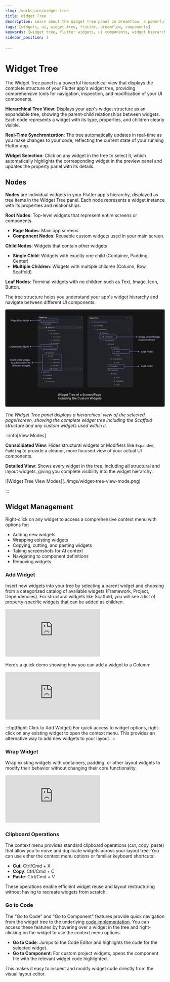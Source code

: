 ```yaml
---
slug: /workspace/widget-tree
title: Widget Tree 
description: Learn about the Widget Tree panel in Dreamflow, a powerful hierarchical view that displays and helps you manage your Flutter app's widget structure
tags: [widgets, ui, widget-tree, flutter, dreamflow, components]
keywords: [widget tree, flutter widgets, ui components, widget hierarchy, widget management, widget structure, dreamflow interface, widget navigation, widget properties, widget selection]
sidebar_position: 1

---
```


# Widget Tree

The Widget Tree panel is a powerful hierarchical view that displays the complete structure of your Flutter app's widget tree, providing comprehensive tools for navigation, inspection, and modification of your UI components.

**Hierarchical Tree View**: Displays your app's widget structure as an expandable tree, showing the parent-child relationships between widgets. Each node represents a widget with its type, properties, and children clearly visible.

**Real-Time Synchronization**: The tree automatically updates in real-time as you make changes to your code, reflecting the current state of your running Flutter app.

**Widget Selection**: Click on any widget in the tree to select it, which automatically highlights the corresponding widget in the preview panel and updates the property panel with its details.

## Nodes

**Nodes** are individual widgets in your Flutter app's hierarchy, displayed as tree items in the Widget Tree panel. Each node represents a widget instance with its properties and relationships.

**Root Nodes**: Top-level widgets that represent entire screens or components.
- **Page Nodes**: Main app screens
- **Component Nodes**: Reusable custom widgets used in your main screen.

**Child Nodes**: Widgets that contain other widgets
- **Single Child**: Widgets with exactly one child (Container, Padding, Center)
- **Multiple Children**: Widgets with multiple children (Column, Row, Scaffold)

**Leaf Nodes**: Terminal widgets with no children such as Text, Image, Icon, Button. 

The tree structure helps you understand your app's widget hierarchy and navigate between different UI components.

![Widget Tree Panel](../imgs/widget-tree.png)

*The Widget Tree panel displays a hierarchical view of the selected page/screen, showing the complete widget tree including the Scaffold structure and any custom widgets used within it.*


:::info[View Modes]

**Consolidated View**: Hides structural widgets or Modifiers like `Expanded`, `Padding` to provide a cleaner, more focused view of your actual UI components.

**Detailed View**: Shows every widget in the tree, including all structural and layout widgets, giving you complete visibility into the widget hierarchy.
<p></p>
![Widget Tree View Modes](../imgs/widget-tree-view-mode.png)


:::


## Widget Management

Right-click on any widget to access a comprehensive context menu with options for:
- Adding new widgets
- Wrapping existing widgets
- Copying, cutting, and pasting widgets
- Taking screenshots for AI context
- Navigating to component definitions
- Removing widgets

### Add Widget
Insert new widgets into your tree by selecting a parent widget and choosing from a categorized catalog of available widgets (Framework, Project, Dependencies). For structural widgets like Scaffold, you will see a list of property-specific widgets that can be added as children.


<div style={{
    position: 'relative',
    paddingBottom: 'calc(50.67989417989418% + 41px)', // Keeps the aspect ratio and additional padding
    height: 0,
    width: '100%'}}>
    <iframe 
        src="https://demo.arcade.software/Xb10bs310XYTGNS6Uf1H?embed&show_copy_link=true"
        title=""
        style={{
            position: 'absolute',
            top: 0,
            left: 0,
            width: '100%',
            height: '100%',
            colorScheme: 'light'
        }}
        frameBorder="0"
        loading="lazy"
        webkitAllowFullScreen
        mozAllowFullScreen
        allowFullScreen
        allow="clipboard-write">
    </iframe>
</div>
<p></p>


Here’s a quick demo showing how you can add a widget to a Column:

<div style={{
    position: 'relative',
    paddingBottom: 'calc(50.67989417989418% + 41px)', // Keeps the aspect ratio and additional padding
    height: 0,
    width: '100%'}}>
    <iframe 
        src="https://demo.arcade.software/3eXOPIUfeFG3StCJv5H4?embed&show_copy_link=true"
        title=""
        style={{
            position: 'absolute',
            top: 0,
            left: 0,
            width: '100%',
            height: '100%',
            colorScheme: 'light'
        }}
        frameBorder="0"
        loading="lazy"
        webkitAllowFullScreen
        mozAllowFullScreen
        allowFullScreen
        allow="clipboard-write">
    </iframe>
</div>
<p></p>

:::tip[Right-Click to Add Widget]
For quick access to widget options, right-click on any existing widget to open the context menu. This provides an alternative way to add new widgets to your layout.
:::

### Wrap Widget
Wrap existing widgets with containers, padding, or other layout widgets to modify their behavior without changing their core functionality.

<div style={{
    position: 'relative',
    paddingBottom: 'calc(50.67989417989418% + 41px)', // Keeps the aspect ratio and additional padding
    height: 0,
    width: '100%'}}>
    <iframe 
        src="https://demo.arcade.software/2Hdtm30YQkY9xy4zFhKv?embed&show_copy_link=true"
        title=""
        style={{
            position: 'absolute',
            top: 0,
            left: 0,
            width: '100%',
            height: '100%',
            colorScheme: 'light'
        }}
        frameBorder="0"
        loading="lazy"
        webkitAllowFullScreen
        mozAllowFullScreen
        allowFullScreen
        allow="clipboard-write">
    </iframe>
</div>
<p></p>

### Clipboard Operations
The context menu provides standard clipboard operations (cut, copy, paste) that allow you to move and duplicate widgets across your layout tree. You can use either the context menu options or familiar keyboard shortcuts:

- **Cut**: Ctrl/Cmd + X
- **Copy**: Ctrl/Cmd + C  
- **Paste**: Ctrl/Cmd + V

These operations enable efficient widget reuse and layout restructuring without having to recreate widgets from scratch.

### Go to Code
The "Go to Code" and "Go to Component" features provide quick navigation from the widget tree to the underlying [code implementation](../content-panel.md#code-editor). You can access these features by hovering over a widget in the tree and right-clicking on the widget to use the context menu options.

- **Go to Code**: Jumps to the Code Editor and highlights the code for the selected widget.
- **Go to Component**: For custom project widgets, opens the component file with the relevant widget code highlighted.

This makes it easy to inspect and modify widget code directly from the visual layout editor.
 
